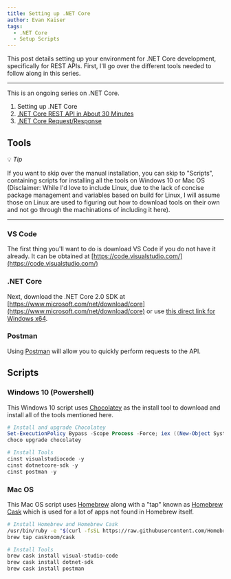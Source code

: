 ```yaml
---
title: Setting up .NET Core
author: Evan Kaiser
tags:
  - .NET Core
  - Setup Scripts
---
```


This post details setting up your environment for .NET Core development, specifically for REST APIs. First, I'll go over the different tools needed to follow along in this series. 

***
This is an ongoing series on .NET Core.

1. Setting up .NET Core
2. [.NET Core REST API in About 30 Minutes](../dotnet-core-rest-api-in-about-30-minutes)
3. [.NET Core Request/Response](../dotnet-core-request-response)

## Tools

:bulb: *Tip*

If you want to skip over the manual installation, you can skip to "Scripts", containing scripts for installing all the tools on Windows 10 or Mac OS (Disclaimer: While I'd love to include Linux, due to the lack of concise package management and variables based on build for Linux, I will assume those on Linux are used to figuring out how to download tools on their own and not go through the machinations of including it here).

***

### VS Code

The first thing you'll want to do is download VS Code if you do not have it already. It can be obtained at [https://code.visualstudio.com/](https://code.visualstudio.com/)

### .NET Core

Next, download the .NET Core 2.0 SDK at [https://www.microsoft.com/net/download/core](https://www.microsoft.com/net/download/core) or use [this direct link for Windows x64](https://download.microsoft.com/download/7/3/A/73A3E4DC-F019-47D1-9951-0453676E059B/dotnet-sdk-2.0.2-win-x64.exe).

### Postman

Using [Postman](https://www.getpostman.com/) will allow you to quickly perform requests to the API.

## Scripts

### Windows 10 (Powershell)

This Windows 10 script uses [Chocolatey](https://chocolatey.org/install) as the install tool to download and install all of the tools mentioned here.

```powershell
# Install and upgrade Chocolatey
Set-ExecutionPolicy Bypass -Scope Process -Force; iex ((New-Object System.Net.WebClient).DownloadString('https://chocolatey.org/install.ps1'))
choco upgrade chocolatey

# Install Tools
cinst visualstudiocode -y
cinst dotnetcore-sdk -y
cinst postman -y
```

### Mac OS

This Mac OS script uses [Homebrew](https://brew.sh/) along with a "tap" known as [Homebrew Cask](https://caskroom.github.io/) which is used for a lot of apps not found in Homebrew itself.

```bash
# Install Homebrew and Homebrew Cask
/usr/bin/ruby -e "$(curl -fsSL https://raw.githubusercontent.com/Homebrew/install/master/install)"
brew tap caskroom/cask

# Install Tools
brew cask install visual-studio-code
brew cask install dotnet-sdk
brew cask install postman
```
